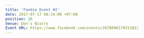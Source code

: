 ```yaml
---
title: 'Foodie Event #2'
date: 2017-07-17 08:14:00 +07:00
position: 26
Venue: Don's Bistro
Event URL: https://www.facebook.com/events/267809617031382/
---
```



